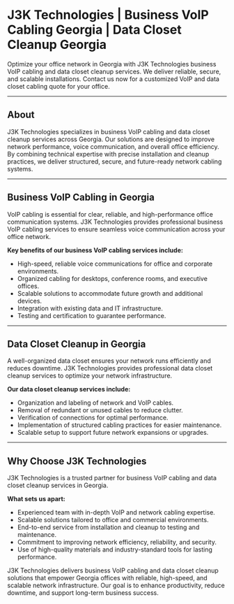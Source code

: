 # J3K Technologies | Business VoIP Cabling Georgia | Data Closet Cleanup Georgia

Optimize your office network in Georgia with J3K Technologies business VoIP cabling and data closet cleanup services. We deliver reliable, secure, and scalable installations. Contact us now for a customized VoIP and data closet cabling quote for your office.

---

## About

J3K Technologies specializes in business VoIP cabling and data closet cleanup services across Georgia. Our solutions are designed to improve network performance, voice communication, and overall office efficiency. By combining technical expertise with precise installation and cleanup practices, we deliver structured, secure, and future-ready network cabling systems.

---

## Business VoIP Cabling in Georgia

VoIP cabling is essential for clear, reliable, and high-performance office communication systems. J3K Technologies provides professional business VoIP cabling services to ensure seamless voice communication across your office network.

**Key benefits of our business VoIP cabling services include:**  

- High-speed, reliable voice communications for office and corporate environments.  
- Organized cabling for desktops, conference rooms, and executive offices.  
- Scalable solutions to accommodate future growth and additional devices.  
- Integration with existing data and IT infrastructure.  
- Testing and certification to guarantee performance.

---

## Data Closet Cleanup in Georgia

A well-organized data closet ensures your network runs efficiently and reduces downtime. J3K Technologies provides professional data closet cleanup services to optimize your network infrastructure.

**Our data closet cleanup services include:**  

- Organization and labeling of network and VoIP cables.  
- Removal of redundant or unused cables to reduce clutter.  
- Verification of connections for optimal performance.  
- Implementation of structured cabling practices for easier maintenance.  
- Scalable setup to support future network expansions or upgrades.

---

## Why Choose J3K Technologies

J3K Technologies is a trusted partner for business VoIP cabling and data closet cleanup services in Georgia.  

**What sets us apart:**  

- Experienced team with in-depth VoIP and network cabling expertise.  
- Scalable solutions tailored to office and commercial environments.  
- End-to-end service from installation and cleanup to testing and maintenance.  
- Commitment to improving network efficiency, reliability, and security.  
- Use of high-quality materials and industry-standard tools for lasting performance.

J3K Technologies delivers business VoIP cabling and data closet cleanup solutions that empower Georgia offices with reliable, high-speed, and scalable network infrastructure. Our goal is to enhance productivity, reduce downtime, and support long-term business success.
